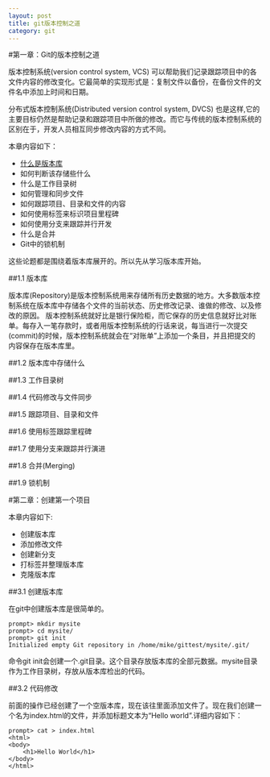 ```yaml
---
layout: post
title: git版本控制之道
category: git
---
```


#第一章：Git的版本控制之道  

  版本控制系统(version control system, VCS) 可以帮助我们记录跟踪项目中的各文件内容的修改变化。它最简单的实现形式是：复制文件以备份，在备份文件的文件名中添加上时间和日期。
  
 分布式版本控制系统(Distributed version control system, DVCS) 也是这样,它的主要目标仍然是帮助记录和跟踪项目中所做的修改。而它与传统的版本控制系统的区别在于，开发人员相互同步修改内容的方式不同。
  
本章内容如下：

*  <a href='#1.1'>什么是版本库</a>
*  如何判断该存储些什么
*  什么是工作目录树
*  如何管理和同步文件
*  如何跟踪项目、目录和文件的内容
*  如何使用标签来标识项目里程碑
*  如何使用分支来跟踪并行开发
*  什么是合并
*  Git中的锁机制

这些论题都是围绕着版本库展开的。所以先从学习版本库开始。

##<a id='1.1'>1.1 版本库</a>  

版本库(Repository)是版本控制系统用来存储所有历史数据的地方。大多数版本控制系统在版本库中存储各个文件的当前状态、历史修改记录、谁做的修改、以及修改的原因。
版本控制系统就好比是银行保险柜，而它保存的历史信息就好比对账单。每存入一笔存款时，或者用版本控制系统的行话来说，每当进行一次提交(commit)的时候，版本控制系统就会在“对账单”上添加一个条目，并且把提交的内容保存在版本库里。

##1.2 版本库中存储什么

##1.3 工作目录树

##1.4 代码修改与文件同步

##1.5 跟踪项目、目录和文件

##1.6 使用标签跟踪里程碑

##1.7 使用分支来跟踪并行演进

##1.8 合并(Merging)

##1.9 锁机制
  


#第二章：创建第一个项目  

本章内容如下:

* 创建版本库
* 添加修改文件
* 创建新分支
* 打标签并整理版本库
* 克隆版本库

##3.1 创建版本库

在git中创建版本库是很简单的。


	prompt> mkdir mysite
	prompt> cd mysite/
	prompt> git init 
	Initialized empty Git repository in /home/mike/gittest/mysite/.git/

命令git init会创建一个.git目录。这个目录存放版本库的全部元数据。mysite目录作为工作目录树，存放从版本库检出的代码。

##3.2 代码修改

前面的操作已经创建了一个空版本库，现在该往里面添加文件了。现在我们创建一个名为index.html的文件，并添加标题文本为“Hello world”.详细内容如下：

	prompt> cat > index.html
	<html>
	<body>
        <h1>Hello World</h1>
    </body>
    </html>


	
